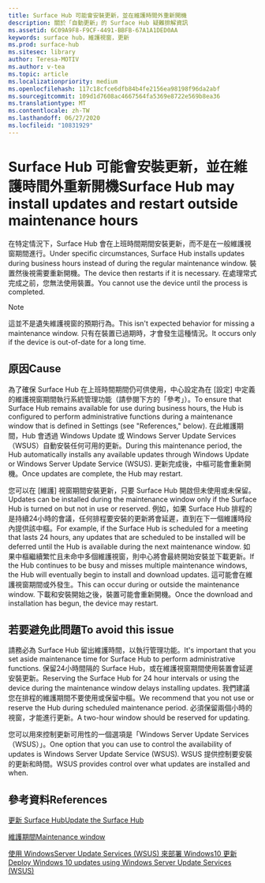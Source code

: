 ```yaml
---
title: Surface Hub 可能會安裝更新，並在維護時間外重新開機
description: 關於「自動更新」的 Surface Hub 疑難排解資訊
ms.assetid: 6C09A9F8-F9CF-4491-BBFB-67A1A1DED0AA
keywords: surface hub，維護視窗，更新
ms.prod: surface-hub
ms.sitesec: library
author: Teresa-MOTIV
ms.author: v-tea
ms.topic: article
ms.localizationpriority: medium
ms.openlocfilehash: 117c18cfce6dfb84b4fe2156ea98198f96da2abf
ms.sourcegitcommit: 109d1d7608ac4667564fa5369e8722e569b8ea36
ms.translationtype: MT
ms.contentlocale: zh-TW
ms.lasthandoff: 06/27/2020
ms.locfileid: "10831929"
---
```

# <span data-ttu-id="f937d-104">Surface Hub 可能會安裝更新，並在維護時間外重新開機</span><span class="sxs-lookup"><span data-stu-id="f937d-104">Surface Hub may install updates and restart outside maintenance hours</span></span>

<span data-ttu-id="f937d-105">在特定情況下，Surface Hub 會在上班時間期間安裝更新，而不是在一般維護視窗期間進行。</span><span class="sxs-lookup"><span data-stu-id="f937d-105">Under specific circumstances, Surface Hub installs updates during business hours instead of during the regular maintenance window.</span></span> <span data-ttu-id="f937d-106">裝置然後視需要重新開機。</span><span class="sxs-lookup"><span data-stu-id="f937d-106">The device then restarts if it is necessary.</span></span> <span data-ttu-id="f937d-107">在處理常式完成之前，您無法使用裝置。</span><span class="sxs-lookup"><span data-stu-id="f937d-107">You cannot use the device until the process is completed.</span></span>

> [!NOTE]  
> <span data-ttu-id="f937d-108">這並不是遺失維護視窗的預期行為。</span><span class="sxs-lookup"><span data-stu-id="f937d-108">This isn't expected behavior for missing a maintenance window.</span></span> <span data-ttu-id="f937d-109">只有在裝置已過期時，才會發生這種情況。</span><span class="sxs-lookup"><span data-stu-id="f937d-109">It occurs only if the device is out-of-date for a long time.</span></span>

## <span data-ttu-id="f937d-110">原因</span><span class="sxs-lookup"><span data-stu-id="f937d-110">Cause</span></span>
<span data-ttu-id="f937d-111">為了確保 Surface Hub 在上班時間期間仍可供使用，中心設定為在 [設定] 中定義的維護視窗期間執行系統管理功能（請參閱下方的「參考」）。</span><span class="sxs-lookup"><span data-stu-id="f937d-111">To ensure that Surface Hub remains available for use during business hours, the Hub is configured to perform administrative functions during a maintenance window that is defined in Settings (see "References," below).</span></span> <span data-ttu-id="f937d-112">在此維護期間，Hub 會透過 Windows Update 或 Windows Server Update Services （WSUS）自動安裝任何可用的更新。</span><span class="sxs-lookup"><span data-stu-id="f937d-112">During this maintenance period, the Hub automatically installs any available updates through Windows Update or Windows Server Update Service (WSUS).</span></span> <span data-ttu-id="f937d-113">更新完成後，中樞可能會重新開機。</span><span class="sxs-lookup"><span data-stu-id="f937d-113">Once updates are complete, the Hub may restart.</span></span>

<span data-ttu-id="f937d-114">您可以在 [維護] 視窗期間安裝更新，只要 Surface Hub 開啟但未使用或未保留。</span><span class="sxs-lookup"><span data-stu-id="f937d-114">Updates can be installed during the maintenance window only if the Surface Hub is turned on but not in use or reserved.</span></span> <span data-ttu-id="f937d-115">例如，如果 Surface Hub 排程的是持續24小時的會議，任何排程要安裝的更新將會延遲，直到在下一個維護時段內提供該中樞。</span><span class="sxs-lookup"><span data-stu-id="f937d-115">For example, if the Surface Hub is scheduled for a meeting that lasts 24 hours, any updates that are scheduled to be installed will be deferred until the Hub is available during the next maintenance window.</span></span> <span data-ttu-id="f937d-116">如果中樞繼續繁忙且未命中多個維護視窗，則中心將會最終開始安裝並下載更新。</span><span class="sxs-lookup"><span data-stu-id="f937d-116">If the Hub continues to be busy and misses multiple maintenance windows, the Hub will eventually begin to install and download updates.</span></span> <span data-ttu-id="f937d-117">這可能會在維護視窗期間或外發生。</span><span class="sxs-lookup"><span data-stu-id="f937d-117">This can occur during or outside the maintenance window.</span></span> <span data-ttu-id="f937d-118">下載和安裝開始之後，裝置可能會重新開機。</span><span class="sxs-lookup"><span data-stu-id="f937d-118">Once the download and installation has begun, the device may restart.</span></span>

## <span data-ttu-id="f937d-119">若要避免此問題</span><span class="sxs-lookup"><span data-stu-id="f937d-119">To avoid this issue</span></span>

<span data-ttu-id="f937d-120">請務必為 Surface Hub 留出維護時間，以執行管理功能。</span><span class="sxs-lookup"><span data-stu-id="f937d-120">It's important that you set aside maintenance time for Surface Hub to perform administrative functions.</span></span> <span data-ttu-id="f937d-121">保留24小時間隔的 Surface Hub，或在維護視窗期間使用裝置會延遲安裝更新。</span><span class="sxs-lookup"><span data-stu-id="f937d-121">Reserving the Surface Hub for 24 hour intervals or using the device during the maintenance window delays installing updates.</span></span> <span data-ttu-id="f937d-122">我們建議您在排程的維護期間不要使用或保留中樞。</span><span class="sxs-lookup"><span data-stu-id="f937d-122">We recommend that you not use or reserve the Hub during scheduled maintenance period.</span></span> <span data-ttu-id="f937d-123">必須保留兩個小時的視窗，才能進行更新。</span><span class="sxs-lookup"><span data-stu-id="f937d-123">A two-hour window should be reserved for updating.</span></span>

<span data-ttu-id="f937d-124">您可以用來控制更新可用性的一個選項是「Windows Server Update Services （WSUS）」。</span><span class="sxs-lookup"><span data-stu-id="f937d-124">One option that you can use to control the availability of updates is Windows Server Update Service (WSUS).</span></span> <span data-ttu-id="f937d-125">WSUS 提供控制要安裝的更新和時間。</span><span class="sxs-lookup"><span data-stu-id="f937d-125">WSUS provides control over what updates are installed and when.</span></span>

## <span data-ttu-id="f937d-126">參考資料</span><span class="sxs-lookup"><span data-stu-id="f937d-126">References</span></span> 
 
[<span data-ttu-id="f937d-127">更新 Surface Hub</span><span class="sxs-lookup"><span data-stu-id="f937d-127">Update the Surface Hub</span></span>](first-run-program-surface-hub.md#update-the-surface-hub) 

[<span data-ttu-id="f937d-128">維護期間</span><span class="sxs-lookup"><span data-stu-id="f937d-128">Maintenance window</span></span>](manage-windows-updates-for-surface-hub.md#maintenance-window) 

[<span data-ttu-id="f937d-129">使用 WindowsServer Update Services (WSUS) 來部署 Windows10 更新</span><span class="sxs-lookup"><span data-stu-id="f937d-129">Deploy Windows 10 updates using Windows Server Update Services (WSUS)</span></span>](/windows/deployment/update/waas-manage-updates-wsus) 



